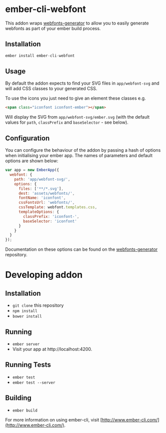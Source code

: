 # ember-cli-webfont

This addon wraps [webfonts-generator](https://github.com/sunflowerdeath/webfonts-generator) to allow you to easily generate webfonts as part of your ember build process.

## Installation

```js
ember install ember-cli-webfont
```

## Usage

By default the addon expects to find your SVG files in `app/webfont-svg` and will add CSS classes to your generated CSS.

To use the icons you just need to give an element these classes e.g.

```html
<span class="iconfont iconfont-ember"></span>
```

Will display the SVG from `app/webfont-svg/ember.svg` (with the default values for `path`, `classPrefix` and `baseSelector` - see below).

## Configuration

You can configure the behaviour of the addon by passing a hash of options when initialising your ember app. The names of parameters and default options are shown below:

```js
var app = new EmberApp({
  webfont: {
    path: 'app/webfont-svg/',
    options: {
      files: ['**/*.svg'],
      dest: 'assets/webfonts/',
      fontName: 'iconfont',
      cssFontsUrl: 'webfonts/',
      cssTemplate: webfont.templates.css,
      templateOptions: {
        classPrefix: 'iconfont-',
        baseSelector: 'iconfont'
      }
    }
  }
});
```

Documentation on these options can be found on the [webfonts-generator](https://github.com/sunflowerdeath/webfonts-generator#list-of-options) repository.

# Developing addon

## Installation

* `git clone` this repository
* `npm install`
* `bower install`

## Running

* `ember server`
* Visit your app at http://localhost:4200.

## Running Tests

* `ember test`
* `ember test --server`

## Building

* `ember build`

For more information on using ember-cli, visit [http://www.ember-cli.com/](http://www.ember-cli.com/).
